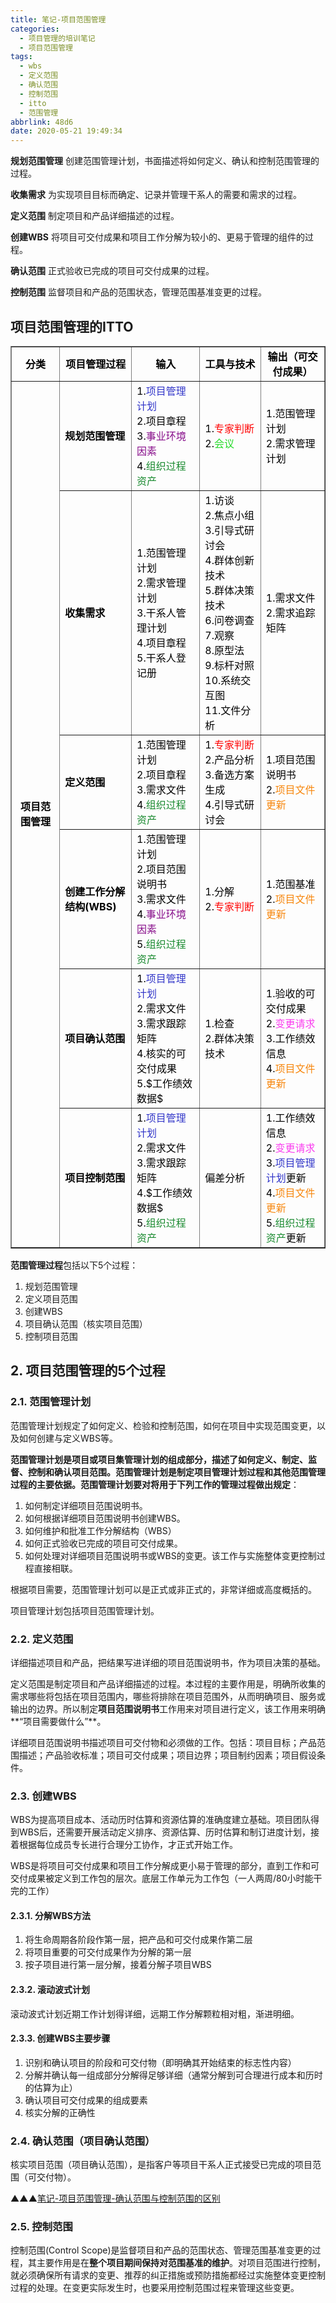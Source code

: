 ```yaml
---
title: 笔记-项目范围管理
categories:
  - 项目管理的培训笔记
  - 项目范围管理
tags:
  - wbs
  - 定义范围
  - 确认范围
  - 控制范围
  - itto
  - 范围管理
abbrlink: 48d6
date: 2020-05-21 19:49:34
---
```


**规划范围管理**
创建范围管理计划，书面描述将如何定义、确认和控制范围管理的过程。

**收集需求**
为实现项目目标而确定、记录并管理干系人的需要和需求的过程。

**定义范围**
制定项目和产品详细描述的过程。

**创建WBS**
将项目可交付成果和项目工作分解为较小的、更易于管理的组件的过程。

**确认范围**
正式验收已完成的项目可交付成果的过程。

**控制范围**
监督项目和产品的范围状态，管理范围基准变更的过程。

## 项目范围管理的ITTO

<table border="1" cellspacing="0"><tbody><tr><td style="text-align:center;vertical-align:middle;width:130px;"><span style="color:#000000;"><strong>分类</strong></span></td>
<td style="text-align:center;vertical-align:middle;width:173px;"><span style="color:#000000;"><strong>项目管理过程</strong></span></td>
<td style="text-align:center;vertical-align:middle;width:173px;"><span style="color:#000000;"><strong>输入</strong></span></td>
<td style="text-align:center;vertical-align:middle;width:168px;"><span style="color:#000000;"><strong>工具与技术</strong></span></td>
<td style="text-align:center;vertical-align:middle;width:169px;"><span style="color:#000000;"><strong>输出（可交付成果）</strong></span></td>
</tr>

<tr><td rowspan="6" style="text-align:center;vertical-align:middle;width:130px;"><span style="color:#000000;"><strong>项目范围管理</strong></span></td>
<td style="vertical-align:middle;width:173px;"><span style="color:#000000;"><strong>规划范围管理</strong></span></td>
<td style="vertical-align:middle;width:173px;"><span style="color:#000000;">1.<span style="color:#3236c9;">项目管理计划</span><br><span style="color:#000000;">2.项目章程<br>
3.</span><span style="color:#880f8b;">事业环境因素</span><br><span style="color:#000000;">4.</span><span style="color:#198a2f;">组织过程资产</span></span></td>
<td style="vertical-align:middle;width:168px;"><span style="color:#000000;">1.<span style="color:#ff0000;">专家判断</span><br><span style="color:#000000;">2.</span><span style="color:#26da2a;">会议</span></span></td>
<td style="vertical-align:middle;width:169px;"><span style="color:#000000;">1.范围管理计划<br>
2.需求管理计划</span></td>
</tr><tr><td style="vertical-align:middle;width:173px;"><span style="color:#000000;"><strong>收集需求</strong></span></td>
<td style="vertical-align:middle;width:173px;"><span style="color:#000000;">1.范围管理计划<br>
2.需求管理计划<br>
3.干系人管理计划<br>
4.项目章程<br>
5.干系人登记册</span></td>
<td style="vertical-align:middle;width:168px;"><span style="color:#000000;">1.访谈<br>
2.焦点小组<br>
3.引导式研讨会<br>
4.群体创新技术<br>
5.群体决策技术<br>
6.问卷调查<br>
7.观察<br>
8.原型法<br>
9.标杆对照<br>
10.系统交互图<br>
11.文件分析</span></td>
<td style="vertical-align:middle;width:169px;"><span style="color:#000000;">1.需求文件<br>
2.需求追踪矩阵</span></td>
</tr><tr><td style="vertical-align:middle;width:173px;"><span style="color:#000000;"><strong>定义范围</strong></span></td>
<td style="vertical-align:middle;width:173px;"><span style="color:#000000;">1.范围管理计划<br>
2.项目章程<br>
3.需求文件<br>
4.<span style="color:#198a2f;">组织过程资产</span></span></td>
<td style="vertical-align:middle;width:168px;"><span style="color:#000000;">1.<span style="color:#ff0000;">专家判断</span><br><span style="color:#000000;">2.产品分析<br>
3.备选方案生成<br>
4.引导式研讨会</span></span></td>
<td style="vertical-align:middle;width:169px;"><span style="color:#000000;">1.项目范围说明书<br>
2.<span style="color:#f7860c;">项目文件更新</span></span></td>
</tr><tr><td style="vertical-align:middle;width:173px;"><span style="color:#000000;"><strong>创建工作分解结构(WBS)</strong></span></td>
<td style="vertical-align:middle;width:173px;"><span style="color:#000000;">1.范围管理计划<br>
2.项目范围说明书<br>
3.需求文件<br>
4.<span style="color:#880f8b;">事业环境因素</span><br><span style="color:#000000;">5.</span><span style="color:#198a2f;">组织过程资产</span></span></td>
<td style="vertical-align:middle;width:168px;"><span style="color:#000000;">1.分解<br>
2.<span style="color:#ff0000;">专家判断</span></span></td>
<td style="vertical-align:middle;width:169px;"><span style="color:#000000;">1.范围基准<br>
2.<span style="color:#f7860c;">项目文件更新</span></span></td>
</tr><tr><td style="vertical-align:middle;width:173px;"><span style="color:#000000;"><strong>项目确认范围</strong></span></td>
<td style="vertical-align:middle;width:173px;"><span style="color:#000000;">1.<span style="color:#3236c9;">项目管理计划</span><br><span style="color:#000000;">2.需求文件<br>
3.需求跟踪矩阵<br>
4.核实的可交付成果<br>
5.$工作绩效数据$</span></span></td>
<td style="vertical-align:middle;width:168px;"><span style="color:#000000;">1.检查<br>
2.群体决策技术</span></td>
<td style="vertical-align:middle;width:169px;"><span style="color:#000000;">1.验收的可交付成果<br>
2.<span style="color:#fa3cef;">变更请求</span><br><span style="color:#000000;">3.工作绩效信息<br>
4.</span><span style="color:#f7860c;">项目文件更新</span></span></td>
</tr><tr><td style="vertical-align:middle;width:173px;"><span style="color:#000000;"><strong>项目控制范围</strong></span></td>
<td style="vertical-align:middle;width:173px;"><span style="color:#000000;">1.<span style="color:#3236c9;">项目管理计划</span><br><span style="color:#000000;">2.需求文件<br>
3.需求跟踪矩阵<br>
4.$工作绩效数据$<br>
5.</span><span style="color:#198a2f;">组织过程资产</span></span></td>
<td style="vertical-align:middle;width:168px;"><span style="color:#000000;">偏差分析</span></td>
<td style="vertical-align:middle;width:169px;"><span style="color:#000000;">1.工作绩效信息<br>
2.<span style="color:#fa3cef;">变更请求</span><br><span style="color:#000000;">3.</span><span style="color:#3236c9;">项目管理计划</span><span style="color:#000000;">更新<br>
4.</span><span style="color:#f7860c;">项目文件更新</span><br><span style="color:#000000;">5.</span><span style="color:#198a2f;">组织过程资产</span><span style="color:#000000;">更新</span></span></td>
</tr>

</tbody></table>

<!-- more -->

**范围管理过程**包括以下5个过程：

1. 规划范围管理
2. 定义项目范围
3. 创建WBS
4. 项目确认范围（核实项目范围）
5. 控制项目范围

## 2. 项目范围管理的5个过程

### 2.1. 范围管理计划

范围管理计划规定了如何定义、检验和控制范围，如何在项目中实现范围变更，以及如何创建与定义WBS等。

**范围管理计划是项目或项目集管理计划的组成部分，描述了如何定义、制定、监督、控制和确认项目范围。**范围管理计划是制定项目管理计划过程和其他范围管理过程的主要依据。范围管理计划要对将用于下列工作的管理过程**做出规定**：

1. 如何制定详细项目范围说明书。
2. 如何根据详细项目范围说明书创建WBS。
3. 如何维护和批准工作分解结构（WBS）
4. 如何正式验收已完成的项目可交付成果。
5. 如何处理对详细项目范围说明书或WBS的变更。该工作与实施整体变更控制过程直接相联。

根据项目需要，范围管理计划可以是正式或非正式的，非常详细或高度概括的。

项目管理计划包括项目范围管理计划。

### 2.2. 定义范围

详细描述项目和产品，把结果写进详细的项目范围说明书，作为项目决策的基础。

定义范围是制定项目和产品详细描述的过程。本过程的主要作用是，明确所收集的需求哪些将包括在项目范围内，哪些将排除在项目范围外，从而明确项目、服务或输出的边界。所以制定**项目范围说明书**工作用来对项目进行定义，该工作用来明确**“项目需要做什么”**。

详细项目范围说明书描述项目可交付物和必须做的工作。包括：项目目标；产品范围描述；产品验收标准；项目可交付成果；项目边界；项目制约因素；项目假设条件。

### 2.3. 创建WBS

WBS为提高项目成本、活动历时估算和资源估算的准确度建立基础。项目团队得到WBS后，还需要开展活动定义排序、资源估算、历时估算和制订进度计划，接着根据每位成员专长进行合理分工协作，才正式开始工作。

WBS是将项目可交付成果和项目工作分解成更小易于管理的部分，直到工作和可交付成果被定义到工作包的层次。底层工作单元为工作包（一人两周/80小时能干完的工作）

#### 2.3.1. 分解WBS方法

1. 将生命周期各阶段作第一层，把产品和可交付成果作第二层
2. 将项目重要的可交付成果作为分解的第一层
3. 按子项目进行第一层分解，接着分解子项目WBS

#### 2.3.2. 滚动波式计划

滚动波式计划近期工作计划得详细，远期工作分解颗粒相对粗，渐进明细。

#### 2.3.3. 创建WBS主要步骤

1. 识别和确认项目的阶段和可交付物（即明确其开始结束的标志性内容）
2. 分解并确认每一组成部分分解得足够详细（通常分解到可合理进行成本和历时的估算为止）
3. 确认项目可交付成果的组成要素
4. 核实分解的正确性

### 2.4. 确认范围（项目确认范围）

核实项目范围（项目确认范围），是指客户等项目干系人正式接受已完成的项目范围（可交付物）。

▲▲▲[笔记-项目范围管理-确认范围与控制范围的区别](bb2e.html)

### 2.5. 控制范围

控制范围(Control Scope)是监督项目和产品的范围状态、管理范围基准变更的过程，其主要作用是在**整个项目期间保持对范围基准的维护**。对项目范围进行控制，就必须确保所有请求的变更、推荐的纠正措施或预防措施都经过实施整体变更控制过程的处理。在变更实际发生时，也要采用控制范围过程来管理这些变更。
